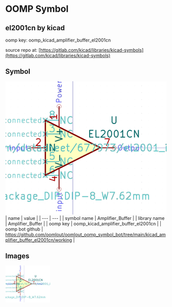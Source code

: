 # OOMP Symbol  
## el2001cn  by kicad  
  
oomp key: oomp_kicad_amplifier_buffer_el2001cn  
  
source repo at: [https://gitlab.com/kicad/libraries/kicad-symbols](https://gitlab.com/kicad/libraries/kicad-symbols)  
## Symbol  
  
[![working.png](working_600.png)](working.png)  
| name | value | 
| --- | --- | 
| symbol name | Amplifier_Buffer | 
| library name | Amplifier_Buffer | 
| oomp key | oomp_kicad_amplifier_buffer_el2001cn | 
| oomp bot github | https://github.com/oomlout/oomlout_oomp_symbol_bot/tree/main/kicad_amplifier_buffer_el2001cn/working | 
## Images  
  
[![working.png](working_140.png)](working.png)  
